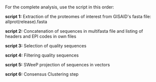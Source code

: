 For the complete analysis, use the script in this order:

**script 1:** Extraction of the proteomes of interest from GISAID's fasta file: allprot(release).fasta

**script 2:** Concatenation of sequences in multifasta file and listing of headers and EPI codes in own files

**script 3:** Selection of quality sequences

**script 4:** Filtering quality sequences

**script 5:** SWeeP projection of sequences in vectors

**script 6:** Consensus Clustering step
